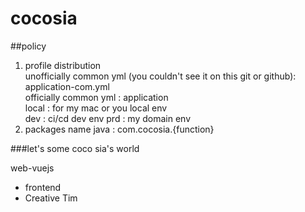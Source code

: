 # cocosia

##policy
1) profile distribution  
unofficially common yml (you couldn't see it on this git or github): application-com.yml  
officially common yml : application  
local : for my mac or you local env  
dev : ci/cd dev env
prd : my domain env
2) packages name
java : com.cocosia.{function}

###let's some coco sia's world

web-vuejs
 - frontend
 - Creative Tim